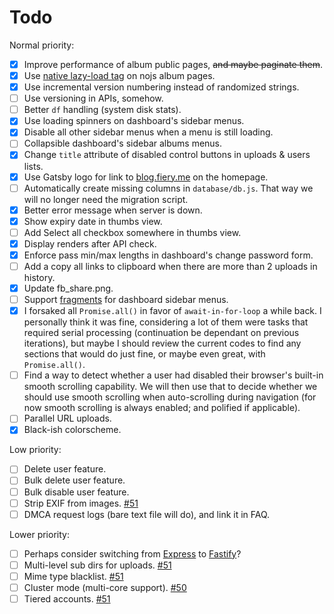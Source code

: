 # Todo

Normal priority:

* [x] Improve performance of album public pages, ~~and maybe paginate them~~.
* [x] Use [native lazy-load tag](https://web.dev/native-lazy-loading) on nojs album pages.
* [x] Use incremental version numbering instead of randomized strings.
* [ ] Use versioning in APIs, somehow.
* [ ] Better `df` handling (system disk stats).
* [x] Use loading spinners on dashboard's sidebar menus.
* [x] Disable all other sidebar menus when a menu is still loading.
* [ ] Collapsible dashboard's sidebar albums menus.
* [x] Change `title` attribute of disabled control buttons in uploads & users lists.
* [x] Use Gatsby logo for link to [blog.fiery.me](https://blog.fiery.me/) on the homepage.
* [ ] Automatically create missing columns in `database/db.js`. That way we will no longer need the migration script.
* [x] Better error message when server is down.
* [x] Show expiry date in thumbs view.
* [ ] Add Select all checkbox somewhere in thumbs view.
* [x] Display renders after API check.
* [x] Enforce pass min/max lengths in dashboard's change password form.
* [ ] Add a copy all links to clipboard when there are more than 2 uploads in history.
* [x] Update fb_share.png.
* [ ] Support [fragments](https://developer.mozilla.org/en-US/docs/Web/HTTP/Basics_of_HTTP/Identifying_resources_on_the_Web#Fragment) for dashboard sidebar menus.
* [x] I forsaked all `Promise.all()` in favor of `await-in-for-loop` a while back. I personally think it was fine, considering a lot of them were tasks that required serial processing (continuation be dependant on previous iterations), but maybe I should review the current codes to find any sections that would do just fine, or maybe even great, with `Promise.all()`.
* [ ] Find a way to detect whether a user had disabled their browser's built-in smooth scrolling capability. We will then use that to decide whether we should use smooth scrolling when auto-scrolling during navigation (for now smooth scrolling is always enabled; and polified if applicable).
* [ ] Parallel URL uploads.
* [x] Black-ish colorscheme.

Low priority:

* [ ] Delete user feature.
* [ ] Bulk delete user feature.
* [ ] Bulk disable user feature.
* [ ] Strip EXIF from images. [#51](https://github.com/BobbyWibowo/lolisafe/issues/51)
* [ ] DMCA request logs (bare text file will do), and link it in FAQ.

Lower priority:

* [ ] Perhaps consider switching from [Express](https://github.com/expressjs/express) to [Fastify](https://github.com/fastify/fastify)?
* [ ] Multi-level sub dirs for uploads. [#51](https://github.com/BobbyWibowo/lolisafe/issues/51)
* [ ] Mime type blacklist. [#51](https://github.com/BobbyWibowo/lolisafe/issues/51)
* [ ] Cluster mode (multi-core support). [#50](https://github.com/BobbyWibowo/lolisafe/issues/50)
* [ ] Tiered accounts. [#51](https://github.com/BobbyWibowo/lolisafe/issues/51)
